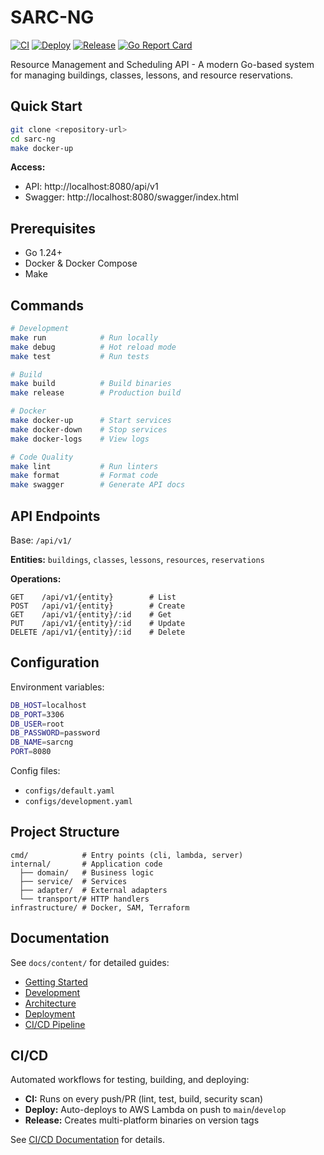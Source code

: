 # SARC-NG

[![CI](https://github.com/tecmx/sarc-ng/workflows/CI/badge.svg)](https://github.com/tecmx/sarc-ng/actions/workflows/ci.yml)
[![Deploy](https://github.com/tecmx/sarc-ng/workflows/Deploy/badge.svg)](https://github.com/tecmx/sarc-ng/actions/workflows/deploy.yml)
[![Release](https://github.com/tecmx/sarc-ng/workflows/Release/badge.svg)](https://github.com/tecmx/sarc-ng/actions/workflows/release.yml)
[![Go Report Card](https://goreportcard.com/badge/github.com/tecmx/sarc-ng)](https://goreportcard.com/report/github.com/tecmx/sarc-ng)

Resource Management and Scheduling API - A modern Go-based system for managing buildings, classes, lessons, and resource reservations.

## Quick Start

```bash
git clone <repository-url>
cd sarc-ng
make docker-up
```

**Access:**
- API: http://localhost:8080/api/v1
- Swagger: http://localhost:8080/swagger/index.html

## Prerequisites

- Go 1.24+
- Docker & Docker Compose
- Make

## Commands

```bash
# Development
make run            # Run locally
make debug          # Hot reload mode
make test           # Run tests

# Build
make build          # Build binaries
make release        # Production build

# Docker
make docker-up      # Start services
make docker-down    # Stop services
make docker-logs    # View logs

# Code Quality
make lint           # Run linters
make format         # Format code
make swagger        # Generate API docs
```

## API Endpoints

Base: `/api/v1/`

**Entities:** `buildings`, `classes`, `lessons`, `resources`, `reservations`

**Operations:**
```
GET    /api/v1/{entity}        # List
POST   /api/v1/{entity}        # Create
GET    /api/v1/{entity}/:id    # Get
PUT    /api/v1/{entity}/:id    # Update
DELETE /api/v1/{entity}/:id    # Delete
```

## Configuration

Environment variables:
```bash
DB_HOST=localhost
DB_PORT=3306
DB_USER=root
DB_PASSWORD=password
DB_NAME=sarcng
PORT=8080
```

Config files:
- `configs/default.yaml`
- `configs/development.yaml`

## Project Structure

```
cmd/            # Entry points (cli, lambda, server)
internal/       # Application code
  ├── domain/   # Business logic
  ├── service/  # Services
  ├── adapter/  # External adapters
  └── transport/# HTTP handlers
infrastructure/ # Docker, SAM, Terraform
```

## Documentation

See `docs/content/` for detailed guides:

- [Getting Started](docs/content/getting-started.md)
- [Development](docs/content/development.md)
- [Architecture](docs/content/architecture.md)
- [Deployment](docs/content/deployment.md)
- [CI/CD Pipeline](.github/CICD.md)

## CI/CD

Automated workflows for testing, building, and deploying:

- **CI:** Runs on every push/PR (lint, test, build, security scan)
- **Deploy:** Auto-deploys to AWS Lambda on push to `main`/`develop`
- **Release:** Creates multi-platform binaries on version tags

See [CI/CD Documentation](.github/CICD.md) for details.
